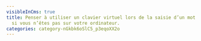 ```yaml
---
visibleInCms: true
title: Penser à utiliser un clavier virtuel lors de la saisie d’un mot de passe,
  si vous n’êtes pas sur votre ordinateur.
categories: category-nGkbk6oSlC5_p3eqoXX2o
---
```

